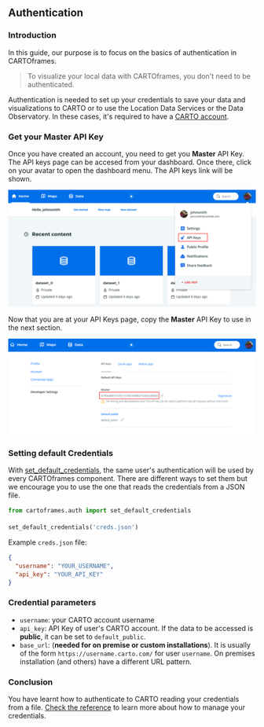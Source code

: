 ## Authentication

### Introduction
In this guide, our purpose is to focus on the basics of authentication in CARTOframes.

> To visualize your local data with CARTOframes, you don't need to be authenticated.

Authentication is needed to set up your credentials to save your data and visualizations to CARTO or to use the Location Data Services or the Data Observatory. In these cases, it's required to have a [CARTO account](https://carto.com/signup/).

### Get your Master API Key
Once you have created an account, you need to get you **Master** API Key. The API keys page can be accesed from your dashboard. Once there, click on your avatar to open the dashboard menu. The API keys link will be shown.

![API Keys link - CARTO Dashboard](../img/guides/credentials/dashboard.png)

Now that you are at your API Keys page, copy the **Master** API Key to use in the next section.

![Master API Key - CARTO Dashboard](../img/guides/credentials/api-keys.png)

### Setting default Credentials

With [set_default_credentials](/developers/cartoframes/reference/#cartoframes-auth-set_default_credentials), the same user's authentication will be used by every CARTOframes component. There are different ways to set them but we encourage you to use the one that reads the credentials from a JSON file.

```py
from cartoframes.auth import set_default_credentials

set_default_credentials('creds.json')
```

Example `creds.json` file:

```json
{
  "username": "YOUR_USERNAME",
  "api_key": "YOUR_API_KEY"
}
```

### Credential parameters

- `username`: your CARTO account username
- `api_key`: API Key of user's CARTO account. If the data to be accessed is **public**, it can be set to `default_public`.
- `base_url`: (**needed for on premise or custom installations**). It is usually of the form `https://username.carto.com/` for user `username`. On premises installation (and others) have a different URL pattern.

### Conclusion
You have learnt how to authenticate to CARTO reading your credentials from a file. [Check the reference](/developers/cartoframes/reference/#heading-Auth) to learn more about how to manage your credentials.
